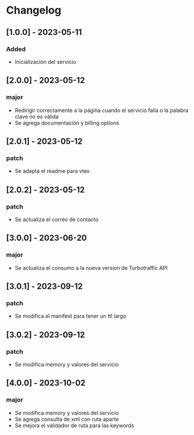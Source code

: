 # Changelog

## [1.0.0] - 2023-05-11
### Added

- Inicialización del servicio

## [2.0.0] - 2023-05-12
### major

- Redirigir correctamente a la página cuando el servicio falla o la palabra clave no es válida
- Se agrega documentación y billing options

## [2.0.1] - 2023-05-12
### patch

- Se adapta el readme para vtex

## [2.0.2] - 2023-05-12
### patch

- Se actualiza el correo de contacto

## [3.0.0] - 2023-06-20
### major

- Se actualiza el consumo a la nueva version de Turbotraffic API

## [3.0.1] - 2023-09-12
### patch

- Se modifica el manifest para tener un ttl largo

## [3.0.2] - 2023-09-12
### patch

- Se modifica memory y valores del servicio

## [4.0.0] - 2023-10-02
### major

- Se modifica memory y valores del servicio
- Se agrega consulta de xml con ruta aparte
- Se mejora el validador de ruta para las keywords